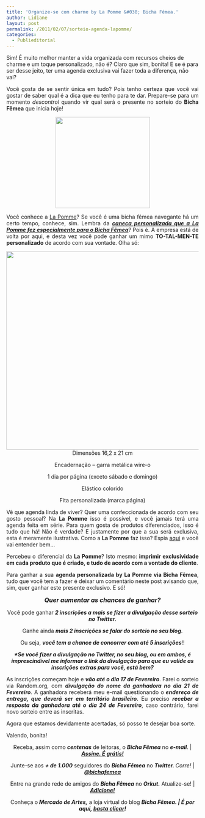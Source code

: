```yaml
---
title: 'Organize-se com charme by La Pomme &#038; Bicha Fêmea.'
author: Lidiane
layout: post
permalink: /2011/02/07/sorteio-agenda-lapomme/
categories:
  - Publieditorial
---
```

Sim! É muito melhor manter a vida organizada com recursos cheios de charme e um toque personalizado, não é? Claro que sim, bonita! E se é para ser desse jeito, ter uma agenda exclusiva vai fazer toda a diferença, não vai?

<p style="text-align: justify;">
  Você gosta de se sentir única em tudo? Pois tenho certeza que você vai gostar de saber qual é a dica que eu tenho para te dar. Prepare-se para um momento <em>descontrol</em> quando vir qual será o presente no sorteio do <strong>Bicha Fêmea</strong> que inicia hoje!
</p>

<!--more-->

<p style="text-align: center;">
  <a href="https://www.trololodemulher.com.br/2011/02/logo-La-pomme.jpg"><img class="alignnone size-full wp-image-5939" title="logo La pomme" src="https://www.trololodemulher.com.br/2011/02/logo-La-pomme.jpg" alt="" width="247" height="239" /></a>
</p>

<p style="text-align: justify;">
  Você conhece a <a href="https://www.lojalapomme.com.br/" target="_blank" rel="noopener noreferrer">La Pomme</a>? Se você é uma bicha fêmea navegante há um certo tempo, conhece, sim. Lembra da <strong><em><a href="http://www.trololodemulher.com.br/2010/12/06/caneca-la-pomme/">caneca personalizada que a La Pomme fez especialmente para o Bicha Fêmea</a></em></strong>? Pois é. A empresa está de volta por aqui, e desta vez você pode ganhar um mimo <strong>TO-TAL-MEN-TE personalizado</strong> de acordo com sua vontade. Olha só:
</p>

<p style="text-align: center;">
  <a href="https://www.trololodemulher.com.br/2011/02/Agenda-La-Pomme-2011.jpg"><img class="alignnone size-full wp-image-5938" title="Agenda La Pomme 2011" src="https://www.trololodemulher.com.br/2011/02/Agenda-La-Pomme-2011.jpg" alt="" width="518" height="520" /></a><br /> Dimensões 16,2 x 21 cm
</p>

<p style="text-align: center;">
  Encadernação &#8211; garra metálica wire-o
</p>

<p style="text-align: center;">
  1 dia por página (exceto sábado e domingo)
</p>

<p style="text-align: center;">
  Elástico colorido
</p>

<p style="text-align: center;">
  Fita personalizada (marca página)
</p>

<p style="text-align: justify;">
  Vê que agenda linda de viver? Quer uma confeccionada de acordo com seu gosto pessoal? Na <strong>La Pomme</strong> isso é possível, e você jamais terá uma agenda feita em série. Para quem gosta de produtos diferenciados, isso é tudo que há! Não é verdade? E justamente por que a sua será exclusiva, esta é meramente ilustrativa. Como a <strong>La Pomme</strong> faz isso? Espia <a href="https://www.lojalapomme.com.br/pagina/como-personalizar.html" target="_blank" rel="noopener noreferrer">aqui</a> e você vai entender bem…
</p>

<p style="text-align: justify;">
  Percebeu o diferencial da <strong>La Pomme</strong>? Isto mesmo: <strong>imprimir exclusividade em cada produto que é criado, e tudo de acordo com a vontade do cliente</strong>.
</p>

<p style="text-align: justify;">
  Para ganhar a sua <strong>agenda personalizada by La Pomme via Bicha Fêmea</strong>, tudo que você tem a fazer é deixar um comentário neste post avisando que, sim, quer ganhar este presente exclusivo. E só!
</p>

<p style="text-align: center;">
  <strong><em><span style="font-size: medium;">Quer aumentar as chances de ganhar?</span></em></strong>
</p>

<p style="text-align: center;">
  Você pode ganhar <strong><em>2 inscrições a mais se fizer a divulgação desse sorteio no Twitter</em></strong>.
</p>

<p style="text-align: center;">
  Ganhe ainda <strong><em>mais 2 inscrições se falar do sorteio no seu blog</em></strong>.
</p>

<p style="text-align: center;">
  Ou seja, <strong><em>você tem a chance de concorrer com até 5 inscrições</em></strong>!!
</p>

<p style="text-align: center;">
  <strong><em>*Se você fizer a divulgação no Twitter, no seu blog, ou em ambos, é imprescindível me informar o link da divulgação para que eu valide as inscrições extras para você, está bem?</em></strong>
</p>

<p style="text-align: justify;">
  As inscrições começam hoje e <strong><em>vão até o dia 17 de Fevereiro</em></strong>. Farei o sorteio via Random.org, com <strong><em>divulgação do nome da ganhadora no dia 21 de Fevereiro</em></strong>. A ganhadora receberá meu e-mail questionando o<strong><em> endereço de entrega, que deverá ser em território brasileiro</em></strong>. Eu preciso <strong><em>receber a resposta da ganhadora até o dia 24 de Fevereiro</em></strong>, caso contrário, farei novo sorteio entre as inscritas.
</p>

<p style="text-align: justify;">
  Agora que estamos devidamente acertadas, só posso te desejar boa sorte.
</p>

<p style="text-align: justify;">
  Valendo, bonita!
</p>

<p style="text-align: center;">
  Receba, assim como <strong><em>centenas</em></strong> de leitoras, o <strong><em>Bicha Fêmea</em></strong> no <strong><em>e-mail</em></strong>. | <strong><em><a href="http://feedburner.google.com/fb/a/mailverify?uri=blogbichafemea&loc=pt_BR">Assine. É grátis!</a></em></strong>
</p>

<p style="text-align: center;">
  Junte-se aos <strong><em>+ de 1.000</em></strong> seguidores do <strong><em>Bicha Fêmea</em></strong> no <em><strong>Twitter. </strong>Corre!</em> | <strong><em><a href="http://twitter.com/bichafemea">@bichafemea</a></em></strong>
</p>

<p style="text-align: center;">
  Entre na grande rede de amigos do <strong><em>Bicha Fêmea</em></strong> no <strong><em>Orkut.</em></strong> Atualize-se! | <strong><em><a href="http://www.orkut.com.br/Main#Profile?uid=5161612886294499900">Adicione!</a></em></strong>
</p>

<p style="text-align: center;">
  Conheça o<strong><em> Mercado de Artes,</em></strong> a loja virtual do blog <strong><em>Bicha Fêmea. | É por aqui, </em></strong><a href="http://www.trololodemulher.com.br/loja/"><strong><em>basta clicar</em></strong></a><strong><em>!</em></strong>
</p>